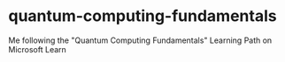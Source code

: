 # quantum-computing-fundamentals
Me following the "Quantum Computing Fundamentals" Learning Path on Microsoft Learn
